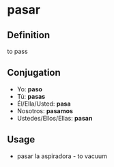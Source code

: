 # pasar

## Definition
to pass

## Conjugation

- Yo: **paso**
- Tú: **pasas**
- Él/Ella/Usted: **pasa**
- Nosotros: **pasamos**
- Ustedes/Ellos/Ellas: **pasan**

## Usage
- pasar la aspiradora \- to vacuum